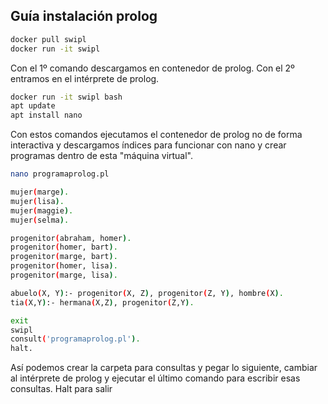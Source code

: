 ## Guía instalación prolog

```bash
docker pull swipl
docker run -it swipl
```

Con el 1º comando descargamos en contenedor de prolog.
Con el 2º entramos en el intérprete de prolog.


```bash
docker run -it swipl bash
apt update
apt install nano
```

Con estos comandos ejecutamos el contenedor de prolog no de forma interactiva y descargamos índices para funcionar con nano y crear programas dentro de esta "máquina virtual".


```bash
nano programaprolog.pl

mujer(marge).
mujer(lisa).
mujer(maggie).
mujer(selma).

progenitor(abraham, homer).
progenitor(homer, bart).
progenitor(marge, bart).
progenitor(homer, lisa).
progenitor(marge, lisa).

abuelo(X, Y):- progenitor(X, Z), progenitor(Z, Y), hombre(X).
tia(X,Y):- hermana(X,Z), progenitor(Z,Y).

exit
swipl
consult('programaprolog.pl').
halt.
```

Así podemos crear la carpeta para consultas y pegar lo siguiente, cambiar al intérprete de prolog y ejecutar el último comando para escribir esas consultas. Halt para salir